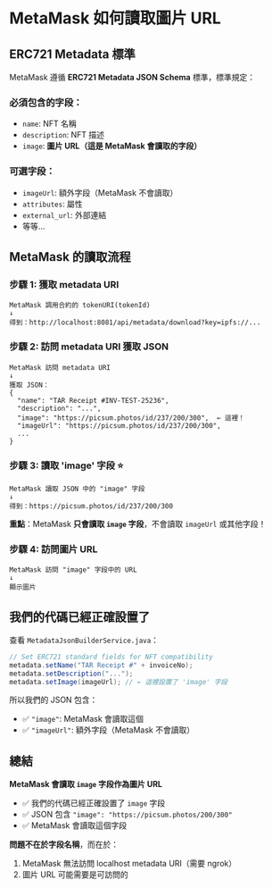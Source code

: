# MetaMask 如何讀取圖片 URL

## ERC721 Metadata 標準

MetaMask 遵循 **ERC721 Metadata JSON Schema** 標準，標準規定：

### 必須包含的字段：

- `name`: NFT 名稱
- `description`: NFT 描述
- `image`: **圖片 URL（這是 MetaMask 會讀取的字段）**

### 可選字段：

- `imageUrl`: 額外字段（MetaMask 不會讀取）
- `attributes`: 屬性
- `external_url`: 外部連結
- 等等...

## MetaMask 的讀取流程

### 步驟 1: 獲取 metadata URI

```
MetaMask 調用合約的 tokenURI(tokenId)
↓
得到：http://localhost:8081/api/metadata/download?key=ipfs://...
```

### 步驟 2: 訪問 metadata URI 獲取 JSON

```
MetaMask 訪問 metadata URI
↓
獲取 JSON：
{
  "name": "TAR Receipt #INV-TEST-25236",
  "description": "...",
  "image": "https://picsum.photos/id/237/200/300",  ← 這裡！
  "imageUrl": "https://picsum.photos/id/237/200/300",
  ...
}
```

### 步驟 3: 讀取 'image' 字段 ⭐

```
MetaMask 讀取 JSON 中的 "image" 字段
↓
得到：https://picsum.photos/id/237/200/300
```

**重點**：MetaMask **只會讀取 `image` 字段**，不會讀取 `imageUrl` 或其他字段！

### 步驟 4: 訪問圖片 URL

```
MetaMask 訪問 "image" 字段中的 URL
↓
顯示圖片
```

## 我們的代碼已經正確設置了

查看 `MetadataJsonBuilderService.java`：

```java
// Set ERC721 standard fields for NFT compatibility
metadata.setName("TAR Receipt #" + invoiceNo);
metadata.setDescription("...");
metadata.setImage(imageUrl); // ← 這裡設置了 'image' 字段
```

所以我們的 JSON 包含：

- ✅ `"image"`: MetaMask 會讀取這個
- ✅ `"imageUrl"`: 額外字段（MetaMask 不會讀取）

## 總結

**MetaMask 會讀取 `image` 字段作為圖片 URL**

- ✅ 我們的代碼已經正確設置了 `image` 字段
- ✅ JSON 包含 `"image": "https://picsum.photos/200/300"`
- ✅ MetaMask 會讀取這個字段

**問題不在於字段名稱**，而在於：

1. MetaMask 無法訪問 localhost metadata URI（需要 ngrok）
2. 圖片 URL 可能需要是可訪問的
